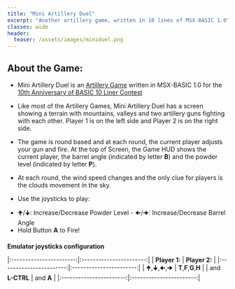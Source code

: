 ```yaml
---
title: "Mini Artillery Duel"
excerpt: "Another artillery game, written in 10 lines of MSX-BASIC 1.0"
classes: wide
header:
  teaser: /assets/images/miniduel.png
---
```


## About the Game:

* Mini Artillery Duel is an [Artillery Game](https://en.wikipedia.org/wiki/Artillery_game) written in MSX-BASIC 1.0 for the [10th Anniversary of BASIC 10 Liner Contest](https://gkanold.wixsite.com/homeputerium)

* Like most of the Artillery Games, Mini Artillery Duel has a screen showing a terrain with mountains, valleys and two artillery guns fighting with each other. Player 1 is on the left side and Player 2 is on the right side.

* The game is round based and at each round, the current player adjusts your gun and fire. At the top of Screen, the Game HUD shows the current player, the barrel angle (indicated by letter **B**) and the powder level (indicated by letter **P**).

* At each round, the wind speed changes and the only clue for players is the clouds movement in the sky.

* Use the joysticks to play:
 - 🠉/🠋: Increase/Decrease Powder Level - 🠈/🠊: Increase/Decrease Barrel Angle
 - Hold Button **A** to Fire!

<div id="wmsx" style="text-align: center; margin: 20px auto 0;">
<div id="wmsx-screen" style="box-shadow: 2px 2px 10px rgba(0, 0, 0, .7);"></div>
</div>


**Emulator joysticks configuration**

|:-----------------------:|:-----------------------:|
|      **Player 1:**      |      **Player 2:**      |
|:-----------------------:|:-----------------------:|
|       🠉,🠋,🠈,🠊        | **T**,**F**,**G**,**H** |
|     and **L-CTRL**      |      and **A**          |
|:-----------------------:|:-----------------------:|

<script src="{{ base.url | prepend: site.url }}/assets/js/wmsx.js">
</script>
<script>
    WMSX.MACHINE = "MSX1";
    WMSX.DISKA_URL = "{{ base.url | prepend: site.url }}/assets/misc/miniduel.dsk";
    WMSX.BASIC_RUN = "miniduel.bas";
    WMSX.JOYKEYS_MODE = 2;
</script>
